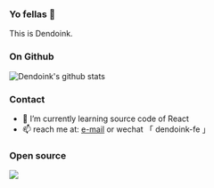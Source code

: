 ### Yo fellas 🐥

This is Dendoink.


### On Github
![Dendoink's github stats](https://github-readme-stats.vercel.app/api?username=dendoink&show_icons=true&theme=tokyonight)

### Contact
- 🌱 I’m currently learning source code of React
- 📫 reach me at: [e-mail](dendise7en@gmail.com) or wechat 「 dendoink-fe 」

### Open source
<a href="https://github.com/dendoink/FrontendWingman">
  <img align="left" src="https://github-readme-stats.anuraghazra1.vercel.app/api/pin/?username=dendoink&repo=frontendWingman" />
</a>



<!--
**dendoink/dendoink** is a ✨ _special_ ✨ repository because its `README.md` (this file) appears on your GitHub profile.

Here are some ideas to get you started:

- 🔭 I’m currently working on ...

- 👯 I’m looking to collaborate on ...
- 🤔 I’m looking for help with ...
- 💬 Ask me about ...
- 📫 How to reach me: ...
- 😄 Pronouns: ...
- ⚡ Fun fact: ...
-->
